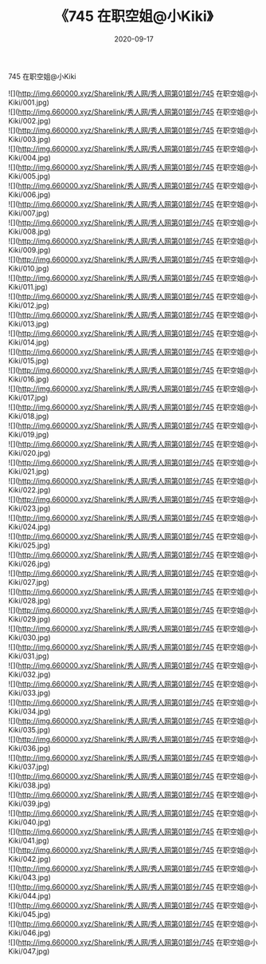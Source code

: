 ﻿---
layout: post
title:  《745 在职空姐@小Kiki》
date:   2020-09-17
img: http://img.660000.xyz/Sharelink/秀人网/秀人网第01部分/745 在职空姐@小Kiki/000.jpg
categories: [美女, 清纯, 唯美]
---

745 在职空姐@小Kiki

  ![](http://img.660000.xyz/Sharelink/秀人网/秀人网第01部分/745 在职空姐@小Kiki/001.jpg) <br> ![](http://img.660000.xyz/Sharelink/秀人网/秀人网第01部分/745 在职空姐@小Kiki/002.jpg) <br> ![](http://img.660000.xyz/Sharelink/秀人网/秀人网第01部分/745 在职空姐@小Kiki/003.jpg) <br> ![](http://img.660000.xyz/Sharelink/秀人网/秀人网第01部分/745 在职空姐@小Kiki/004.jpg) <br> ![](http://img.660000.xyz/Sharelink/秀人网/秀人网第01部分/745 在职空姐@小Kiki/005.jpg) <br> ![](http://img.660000.xyz/Sharelink/秀人网/秀人网第01部分/745 在职空姐@小Kiki/006.jpg) <br> ![](http://img.660000.xyz/Sharelink/秀人网/秀人网第01部分/745 在职空姐@小Kiki/007.jpg) <br> ![](http://img.660000.xyz/Sharelink/秀人网/秀人网第01部分/745 在职空姐@小Kiki/008.jpg) <br> ![](http://img.660000.xyz/Sharelink/秀人网/秀人网第01部分/745 在职空姐@小Kiki/009.jpg) <br> ![](http://img.660000.xyz/Sharelink/秀人网/秀人网第01部分/745 在职空姐@小Kiki/010.jpg) <br> ![](http://img.660000.xyz/Sharelink/秀人网/秀人网第01部分/745 在职空姐@小Kiki/011.jpg) <br> ![](http://img.660000.xyz/Sharelink/秀人网/秀人网第01部分/745 在职空姐@小Kiki/012.jpg) <br> ![](http://img.660000.xyz/Sharelink/秀人网/秀人网第01部分/745 在职空姐@小Kiki/013.jpg) <br> ![](http://img.660000.xyz/Sharelink/秀人网/秀人网第01部分/745 在职空姐@小Kiki/014.jpg) <br> ![](http://img.660000.xyz/Sharelink/秀人网/秀人网第01部分/745 在职空姐@小Kiki/015.jpg) <br> ![](http://img.660000.xyz/Sharelink/秀人网/秀人网第01部分/745 在职空姐@小Kiki/016.jpg) <br> ![](http://img.660000.xyz/Sharelink/秀人网/秀人网第01部分/745 在职空姐@小Kiki/017.jpg) <br> ![](http://img.660000.xyz/Sharelink/秀人网/秀人网第01部分/745 在职空姐@小Kiki/018.jpg) <br> ![](http://img.660000.xyz/Sharelink/秀人网/秀人网第01部分/745 在职空姐@小Kiki/019.jpg) <br> ![](http://img.660000.xyz/Sharelink/秀人网/秀人网第01部分/745 在职空姐@小Kiki/020.jpg) <br> ![](http://img.660000.xyz/Sharelink/秀人网/秀人网第01部分/745 在职空姐@小Kiki/021.jpg) <br> ![](http://img.660000.xyz/Sharelink/秀人网/秀人网第01部分/745 在职空姐@小Kiki/022.jpg) <br> ![](http://img.660000.xyz/Sharelink/秀人网/秀人网第01部分/745 在职空姐@小Kiki/023.jpg) <br> ![](http://img.660000.xyz/Sharelink/秀人网/秀人网第01部分/745 在职空姐@小Kiki/024.jpg) <br> ![](http://img.660000.xyz/Sharelink/秀人网/秀人网第01部分/745 在职空姐@小Kiki/025.jpg) <br> ![](http://img.660000.xyz/Sharelink/秀人网/秀人网第01部分/745 在职空姐@小Kiki/026.jpg) <br> ![](http://img.660000.xyz/Sharelink/秀人网/秀人网第01部分/745 在职空姐@小Kiki/027.jpg) <br> ![](http://img.660000.xyz/Sharelink/秀人网/秀人网第01部分/745 在职空姐@小Kiki/028.jpg) <br> ![](http://img.660000.xyz/Sharelink/秀人网/秀人网第01部分/745 在职空姐@小Kiki/029.jpg) <br> ![](http://img.660000.xyz/Sharelink/秀人网/秀人网第01部分/745 在职空姐@小Kiki/030.jpg) <br> ![](http://img.660000.xyz/Sharelink/秀人网/秀人网第01部分/745 在职空姐@小Kiki/031.jpg) <br> ![](http://img.660000.xyz/Sharelink/秀人网/秀人网第01部分/745 在职空姐@小Kiki/032.jpg) <br> ![](http://img.660000.xyz/Sharelink/秀人网/秀人网第01部分/745 在职空姐@小Kiki/033.jpg) <br> ![](http://img.660000.xyz/Sharelink/秀人网/秀人网第01部分/745 在职空姐@小Kiki/034.jpg) <br> ![](http://img.660000.xyz/Sharelink/秀人网/秀人网第01部分/745 在职空姐@小Kiki/035.jpg) <br> ![](http://img.660000.xyz/Sharelink/秀人网/秀人网第01部分/745 在职空姐@小Kiki/036.jpg) <br> ![](http://img.660000.xyz/Sharelink/秀人网/秀人网第01部分/745 在职空姐@小Kiki/037.jpg) <br> ![](http://img.660000.xyz/Sharelink/秀人网/秀人网第01部分/745 在职空姐@小Kiki/038.jpg) <br> ![](http://img.660000.xyz/Sharelink/秀人网/秀人网第01部分/745 在职空姐@小Kiki/039.jpg) <br> ![](http://img.660000.xyz/Sharelink/秀人网/秀人网第01部分/745 在职空姐@小Kiki/040.jpg) <br> ![](http://img.660000.xyz/Sharelink/秀人网/秀人网第01部分/745 在职空姐@小Kiki/041.jpg) <br> ![](http://img.660000.xyz/Sharelink/秀人网/秀人网第01部分/745 在职空姐@小Kiki/042.jpg) <br> ![](http://img.660000.xyz/Sharelink/秀人网/秀人网第01部分/745 在职空姐@小Kiki/043.jpg) <br> ![](http://img.660000.xyz/Sharelink/秀人网/秀人网第01部分/745 在职空姐@小Kiki/044.jpg) <br> ![](http://img.660000.xyz/Sharelink/秀人网/秀人网第01部分/745 在职空姐@小Kiki/045.jpg) <br> ![](http://img.660000.xyz/Sharelink/秀人网/秀人网第01部分/745 在职空姐@小Kiki/046.jpg) <br> ![](http://img.660000.xyz/Sharelink/秀人网/秀人网第01部分/745 在职空姐@小Kiki/047.jpg) <br>